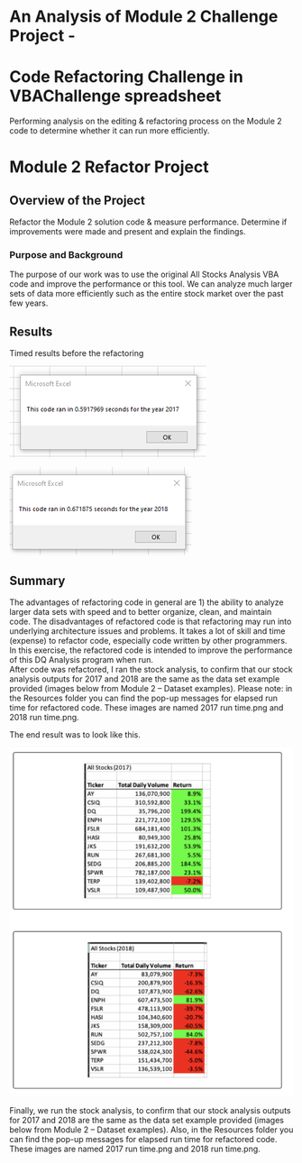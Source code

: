 # An Analysis of Module 2 Challenge Project - 
# Code Refactoring Challenge in VBAChallenge spreadsheet
Performing analysis on the editing & refactoring process on the Module 2 code to determine whether it can run more efficiently.  

# Module 2 Refactor Project
## Overview of the Project

Refactor the Module 2 solution code & measure performance.  Determine if improvements were made and present and explain the findings.  
### Purpose and Background 
The purpose of our work was to use the original All Stocks Analysis VBA code and improve the performance or this tool.  We can analyze much larger sets of data more efficiently such as the entire stock market over the past few years.    

## Results 

Timed results before the refactoring 

![Original Run time 2017](https://github.com/mjrotter4445/stock-analysis/blob/main/Resources/2017%20run%20time%20old%20code.png)

![Original Run time 2019](https://github.com/mjrotter4445/stock-analysis/blob/main/Resources/2018%20run%20time%20old%20code.png)

## Summary 
The advantages of refactoring code in general are 1) the ability to analyze larger data sets with speed and to better organize, clean, and maintain code.   The disadvantages of refactored code is that refactoring may run into underlying architecture issues and problems.   It takes a lot of skill and time (expense) to refactor code, especially code written by other programmers.    In this exercise, the refactored code is intended to improve the performance of this DQ Analysis program when run.   
After code was refactored, I ran the stock analysis, to confirm that our stock analysis outputs for 2017 and 2018 are the same as the data set example provided (images below from Module 2 – Dataset examples). 
Please note: in the Resources folder you can find the pop-up messages for elapsed run time for refactored code.   These images are named 2017 run time.png and 2018 run time.png. 

The end result was to look like this.    

![Chart_ExamplesProvided](https://github.com/mjrotter4445/stock-analysis/blob/main/Resources/Examples%20Provided.png)  

Finally, we run the stock analysis, to confirm that our stock analysis outputs for 2017 and 2018 are the same as the data set example provided (images below from Module 2 – Dataset examples). Also, in the Resources folder you can find the pop-up messages for elapsed run time for refactored code.   These images are named 2017 run time.png and 2018 run time.png.  

